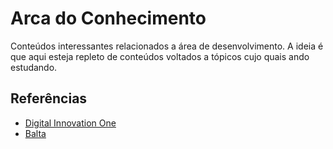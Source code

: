 # Arca do Conhecimento
Conteúdos interessantes relacionados a área de desenvolvimento. A ideia é que aqui esteja repleto de conteúdos voltados a tópicos cujo quais ando estudando.


## Referências
* [Digital Innovation  One](https://www.dio.me/)
* [Balta](https://balta.io/) 

